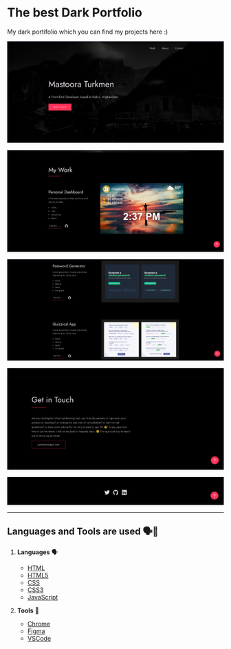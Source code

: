 # The best Dark Portfolio

My dark portifolio which you can find my projects here :)

![screenshot-1](./screenshots/image.png)

![screenshot-2](./screenshots/image-1.png)

![screenshot-3](./screenshots/image-2.png)

![screenshot-4](./screenshots/image-3.png)

![screenshot-4](./screenshots/image-4.png)

-------

## Languages and Tools are used 🗣️🔧

1. **Languages** 🗣️

    + [HTML](https://github.com/topics/html)
    + [HTML5](https://github.com/topics/html5)
    + [CSS](https://github.com/topics/css)
    + [CSS3](https://github.com/topics/css3)
    + [JavaScript](https://github.com/topics/javascript)

2. **Tools** 🔧

    + [Chrome](https://github.com/topics/chrome)
    + [Figma](https://github.com/topics/figma)
    + [VSCode](https://github.com/topics/vscode)
